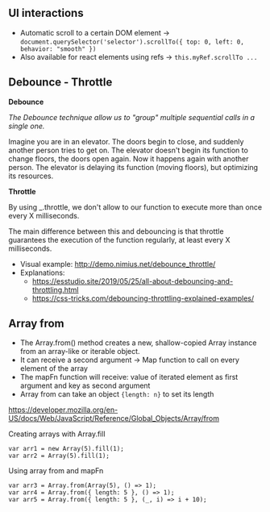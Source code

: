 ## UI interactions

- Automatic scroll to a certain DOM element -> `document.querySelector('selector').scrollTo({ top: 0, left: 0, behavior: "smooth" })`
- Also available for react elements using refs -> `this.myRef.scrollTo ...`


## Debounce - Throttle

**Debounce**

*The Debounce technique allow us to "group" multiple sequential calls in a single one.*

Imagine you are in an elevator. The doors begin to close, and suddenly another person tries to get on. The elevator doesn't begin its function to change floors, the doors open again. Now it happens again with another person. The elevator is delaying its function (moving floors), but optimizing its resources.


**Throttle**

By using _.throttle, we don't allow to our function to execute more than once every X milliseconds.

The main difference between this and debouncing is that throttle guarantees the execution of the function regularly, at least every X milliseconds.


- Visual example: http://demo.nimius.net/debounce_throttle/
- Explanations: 
  - https://esstudio.site/2019/05/25/all-about-debouncing-and-throttling.html 
  - https://css-tricks.com/debouncing-throttling-explained-examples/

## Array from

- The Array.from() method creates a new, shallow-copied Array instance from an array-like or iterable object.
- It can receive a second argument -> Map function to call on every element of the array
- The mapFn function will receive: value of iterated element as first argument and key as second argument
- Array from can take an object `{length: n}` to set its length

https://developer.mozilla.org/en-US/docs/Web/JavaScript/Reference/Global_Objects/Array/from

Creating arrays with Array.fill

```
var arr1 = new Array(5).fill(1);
var arr2 = Array(5).fill(1);
```

Using array from and mapFn

```
var arr3 = Array.from(Array(5), () => 1);
var arr4 = Array.from({ length: 5 }, () => 1);
var arr5 = Array.from({ length: 5 }, (_, i) => i + 10);
```
